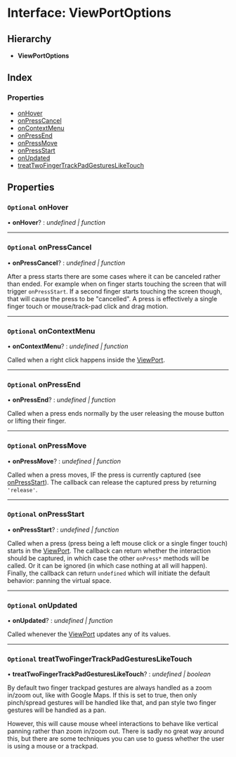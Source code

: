 # Interface: ViewPortOptions

## Hierarchy

- **ViewPortOptions**

## Index

### Properties

- [onHover](viewportoptions.md#optional-onhover)
- [onPressCancel](viewportoptions.md#optional-onpresscancel)
- [onContextMenu](viewportoptions.md#optional-oncontextmenu)
- [onPressEnd](viewportoptions.md#optional-onpressend)
- [onPressMove](viewportoptions.md#optional-onpressmove)
- [onPressStart](viewportoptions.md#optional-onpressstart)
- [onUpdated](viewportoptions.md#optional-onupdated)
- [treatTwoFingerTrackPadGesturesLikeTouch](viewportoptions.md#optional-treattwofingertrackpadgesturesliketouch)

## Properties

### `Optional` onHover

• **onHover**? : _undefined &#124; function_

---

### `Optional` onPressCancel

• **onPressCancel**? : _undefined &#124; function_

After a press starts there are some cases where it can be canceled rather
than ended. For example when on finger starts touching the screen that
will trigger `onPressStart`. If a second finger starts touching the screen
though, that will cause the press to be "cancelled". A press is
effectively a single finger touch or mouse/track-pad click and drag
motion.

---

### `Optional` onContextMenu

• **onContextMenu**? : _undefined &#124; function_

Called when a right click happens inside the [ViewPort](../classes/viewport.md).

---

### `Optional` onPressEnd

• **onPressEnd**? : _undefined &#124; function_

Called when a press ends normally by the user releasing the mouse button
or lifting their finger.

---

### `Optional` onPressMove

• **onPressMove**? : _undefined &#124; function_

Called when a press moves, IF the press is currently captured (see
[onPressStart](viewportoptions.md#optional-onpressstart)). The callback can release the captured press by
returning `'release'`.

---

### `Optional` onPressStart

• **onPressStart**? : _undefined &#124; function_

Called when a press (press being a left mouse click or a single finger
touch) starts in the [ViewPort](../classes/viewport.md). The callback can return whether the
interaction should be captured, in which case the other `onPress*` methods
will be called. Or it can be ignored (in which case nothing at all will
happen). Finally, the callback can return `undefined` which will initiate
the default behavior: panning the virtual space.

---

### `Optional` onUpdated

• **onUpdated**? : _undefined &#124; function_

Called whenever the [ViewPort](../classes/viewport.md) updates any of its values.

---

### `Optional` treatTwoFingerTrackPadGesturesLikeTouch

• **treatTwoFingerTrackPadGesturesLikeTouch**? : _undefined &#124; boolean_

By default two finger trackpad gestures are always handled as a zoom
in/zoom out, like with Google Maps. If this is set to true, then
only pinch/spread gestures will be handled like that, and pan style two
finger gestures will be handled as a pan.

However, this will cause mouse wheel interactions to behave like vertical
panning rather than zoom in/zoom out. There is sadly no great way around
this, but there are some techniques you can use to guess whether the user
is using a mouse or a trackpad.
